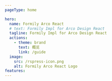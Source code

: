 ```yaml
---
pageType: home

hero:
  name: Formily Arco React
  # text: Formily Impl for Arco Design React
  tagline: Formily Impl for Arco Design React
  actions:
    - theme: brand
      text: 概览
      link: /guide
  image:
    src: /rspress-icon.png
    alt: Formily Arco React Logo
features:
---
```

